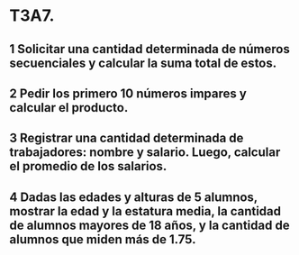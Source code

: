# T3A7.  
## 1 Solicitar una cantidad determinada de números secuenciales y calcular la suma total de estos.
 
## 2 Pedir los primero 10 números impares y calcular el producto.

## 3 Registrar una cantidad determinada de trabajadores: nombre y salario. Luego, calcular el promedio de los salarios.

 ## 4 Dadas las edades y alturas de 5 alumnos, mostrar la edad y la estatura media, la cantidad de alumnos mayores de 18 años, y la cantidad de alumnos que miden más de 1.75.


